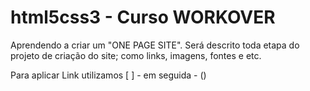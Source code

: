 # html5css3 - Curso WORKOVER
Aprendendo a criar um "ONE PAGE SITE". 
Será descrito toda etapa do projeto de criação do site; como links, imagens, fontes e etc.

Para aplicar Link utilizamos [   ] - em seguida - ()


